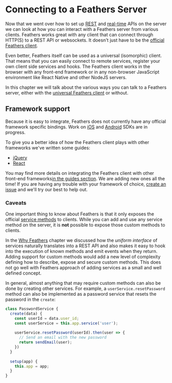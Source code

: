 # Connecting to a Feathers Server

Now that we went over how to set up [REST](../rest/readme.md) and [real-time](../real-time/readme.md) APIs on the server we can look at how you can interact with a Feathers server from various clients. Feathers works great with any client that can connect through HTTP(S) to a REST API or websockets. It doesn't just have to be the [official Feathers client](feathers.md).

Even better, Feathers itself can be used as a universal (isomorphic) client. That means that you can easily connect to remote services, register your own client side services and hooks. The Feathers client works in the browser with any front-end framework or in any non-browser JavaScript environment like React Native and other NodeJS servers.

In this chapter we will talk about the various ways you can talk to a Feathers server, either with the [universal Feathers client](feathers.md) or without.

## Framework support

Because it is easy to integrate, Feathers does not currently have any official framework specific bindings. Work on [iOS](https://github.com/feathersjs/feathers-ios) and [Android](https://github.com/feathersjs/feathers-android) SDKs are in progress.

To give you a better idea of how the Feathers client plays with other frameworks we've written some guides:

- [jQuery](../guides/jquery.md)
- [React](../guides/react.md)

You may find more details on integrating the Feathers client with other front-end frameworks[in the guides section](../guides/readme.md). We are adding new ones all the time! If you are having any trouble with your framework of choice, [create an issue](https://github.com/feathersjs/feathers/issues/new) and we'll try our best to help out.

### Caveats

One important thing to know about Feathers is that it only exposes the official [service methods](../services/readme.md) to clients. While you can add and use any service method on the server, it is __not__ possible to expose those custom methods to clients.

In the [Why Feathers](../why/readme.md) chapter we discussed how the _uniform interface_ of services naturally translates into a REST API and also makes it easy to hook into the execution of known methods and emit events when they return. Adding support for custom methods would add a new level of complexity defining how to describe, expose and secure custom methods. This does not go well with Feathers approach of adding services as a small and well defined concept.

In general, almost anything that may require custom methods can also be done by creating other services. For example, a `userService.resetPassword` method can also be implemented as a password service that resets the password in the `create`:

```js
class PasswordService {
  create(data) {
    const userId = data.user_id;
    const userService = this.app.service('user');
    
    userService.resetPassword(userId).then(user => {
      // Send an email with the new password
      return sendEmail(user);
    })
  }
  
  setup(app) {
    this.app = app;
  }
}
```
